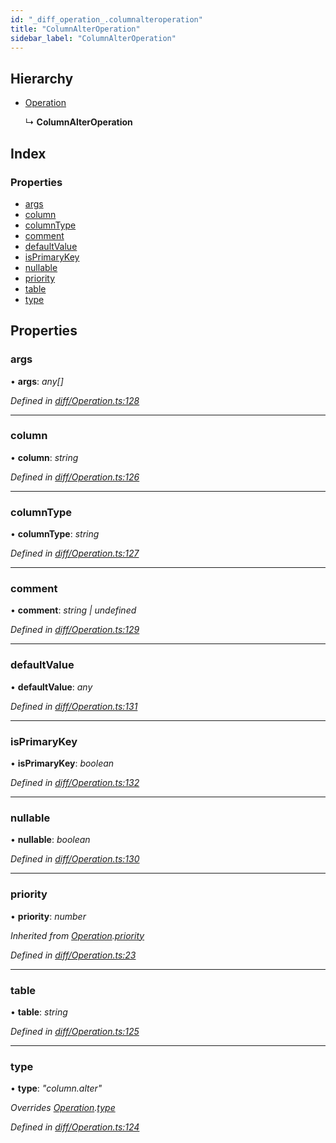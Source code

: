 ```yaml
---
id: "_diff_operation_.columnalteroperation"
title: "ColumnAlterOperation"
sidebar_label: "ColumnAlterOperation"
---
```


## Hierarchy

* [Operation](_diff_operation_.operation.md)

  ↳ **ColumnAlterOperation**

## Index

### Properties

* [args](_diff_operation_.columnalteroperation.md#args)
* [column](_diff_operation_.columnalteroperation.md#column)
* [columnType](_diff_operation_.columnalteroperation.md#columntype)
* [comment](_diff_operation_.columnalteroperation.md#comment)
* [defaultValue](_diff_operation_.columnalteroperation.md#defaultvalue)
* [isPrimaryKey](_diff_operation_.columnalteroperation.md#isprimarykey)
* [nullable](_diff_operation_.columnalteroperation.md#nullable)
* [priority](_diff_operation_.columnalteroperation.md#priority)
* [table](_diff_operation_.columnalteroperation.md#table)
* [type](_diff_operation_.columnalteroperation.md#type)

## Properties

###  args

• **args**: *any[]*

*Defined in [diff/Operation.ts:128](https://github.com/aerogear/graphback/blob/bc616b51/packages/graphql-migrations/src/diff/Operation.ts#L128)*

___

###  column

• **column**: *string*

*Defined in [diff/Operation.ts:126](https://github.com/aerogear/graphback/blob/bc616b51/packages/graphql-migrations/src/diff/Operation.ts#L126)*

___

###  columnType

• **columnType**: *string*

*Defined in [diff/Operation.ts:127](https://github.com/aerogear/graphback/blob/bc616b51/packages/graphql-migrations/src/diff/Operation.ts#L127)*

___

###  comment

• **comment**: *string | undefined*

*Defined in [diff/Operation.ts:129](https://github.com/aerogear/graphback/blob/bc616b51/packages/graphql-migrations/src/diff/Operation.ts#L129)*

___

###  defaultValue

• **defaultValue**: *any*

*Defined in [diff/Operation.ts:131](https://github.com/aerogear/graphback/blob/bc616b51/packages/graphql-migrations/src/diff/Operation.ts#L131)*

___

###  isPrimaryKey

• **isPrimaryKey**: *boolean*

*Defined in [diff/Operation.ts:132](https://github.com/aerogear/graphback/blob/bc616b51/packages/graphql-migrations/src/diff/Operation.ts#L132)*

___

###  nullable

• **nullable**: *boolean*

*Defined in [diff/Operation.ts:130](https://github.com/aerogear/graphback/blob/bc616b51/packages/graphql-migrations/src/diff/Operation.ts#L130)*

___

###  priority

• **priority**: *number*

*Inherited from [Operation](_diff_operation_.operation.md).[priority](_diff_operation_.operation.md#priority)*

*Defined in [diff/Operation.ts:23](https://github.com/aerogear/graphback/blob/bc616b51/packages/graphql-migrations/src/diff/Operation.ts#L23)*

___

###  table

• **table**: *string*

*Defined in [diff/Operation.ts:125](https://github.com/aerogear/graphback/blob/bc616b51/packages/graphql-migrations/src/diff/Operation.ts#L125)*

___

###  type

• **type**: *"column.alter"*

*Overrides [Operation](_diff_operation_.operation.md).[type](_diff_operation_.operation.md#type)*

*Defined in [diff/Operation.ts:124](https://github.com/aerogear/graphback/blob/bc616b51/packages/graphql-migrations/src/diff/Operation.ts#L124)*
